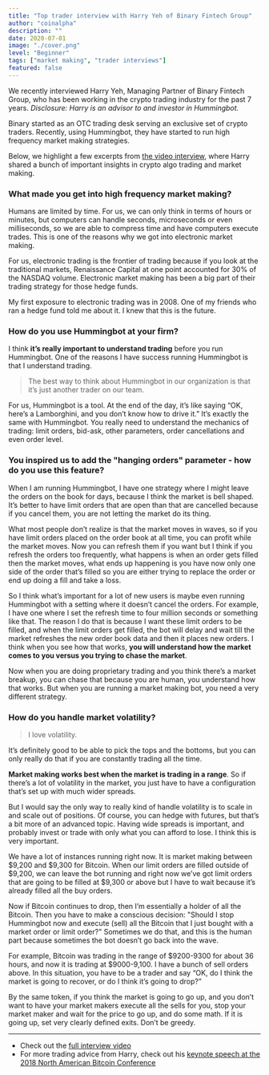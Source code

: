 ```yaml
---
title: "Top trader interview with Harry Yeh of Binary Fintech Group"
author: "coinalpha"
description: ""
date: 2020-07-01
image: "./cover.png"
level: "Beginner"
tags: ["market making", "trader interviews"]
featured: false
---
```


We recently interviewed Harry Yeh, Managing Partner of Binary Fintech Group, who has been working in the crypto trading industry for the past 7 years. *Disclosure: Harry is an advisor to and investor in Hummingbot.*

Binary started as an OTC trading desk serving an exclusive set of crypto traders. Recently, using Hummingbot, they have started to run high frequency market making strategies. 

Below, we highlight a few excerpts from [the video interview](https://www.youtube.com/watch?v=PqKkfe9ZV6g), where Harry shared a bunch of important insights in crypto algo trading and market making. 


<!-- more -->

### What made you get into high frequency market making?

Humans are limited by time. For us, we can only think in terms of hours or minutes, but computers can handle seconds, microseconds or even milliseconds, so we are able to compress time and have computers execute trades. This is one of the reasons why we got into electronic market making.

For us, electronic trading is the frontier of trading because if you look at the traditional markets, Renaissance Capital at one point accounted for 30% of the NASDAQ volume. Electronic market making has been a big part of their trading strategy for those hedge funds.

My first exposure to electronic trading was in 2008. One of my friends who ran a hedge fund told me about it. I knew that this is the future. 

### How do you use Hummingbot at your firm?

I think **it’s really important to understand trading** before you run Hummingbot. One of the reasons I have success running Hummingbot is that I understand trading. 

> The best way to think about Hummingbot in our organization is that it’s just another trader on our team. 

For us, Hummingbot is a tool. At the end of the day, it’s like saying “OK, here’s a Lamborghini, and you don’t know how to drive it.” It’s exactly the same with Hummingbot. You really need to understand the mechanics of trading: limit orders, bid-ask, other parameters, order cancellations and even order level. 

### You inspired us to add the "hanging orders" parameter - how do you use this feature?

When I am running Hummingbot, I have one strategy where I might leave the orders on the book for days, because I think the market is bell shaped. It’s better to have limit orders that are open than that are cancelled because if you cancel them, you are not letting the market do its thing.

What most people don’t realize is that the market moves in waves, so if you have limit orders placed on the order book at all time, you can profit while the market moves. Now you can refresh them if you want but I think if you refresh the orders too frequently, what happens is when an order gets filled then the market moves, what ends up happening is you have now only one side of the order that’s filled so you are either trying to replace the order or end up doing a fill and take a loss. 

So I think what’s important for a lot of new users is maybe even running Hummingbot with a setting where it doesn’t cancel the orders. For example, I have one where I set the refresh time to four million seconds or something like that. The reason I do that is because I want these limit orders to be filled, and when the limit orders get filled, the bot will delay and wait till the market refreshes the new order book data and then it places new orders. I think when you see how that works, **you will understand how the market comes to you versus you trying to chase the market**. 

Now when you are doing proprietary trading and you think there’s a market breakup, you can chase that because you are human, you understand how that works. But when you are running a market making bot, you need a very different strategy. 

### How do you handle market volatility?

> I love volatility.

It’s definitely good to be able to pick the tops and the bottoms, but you can only really do that if you are constantly trading all the time.

**Market making works best when the market is trading in a range**. So if there’s a lot of volatility in the market, you just have to have a configuration that’s set up with much wider spreads. 

But I would say the only way to really kind of handle volatility is to scale in and scale out of positions. Of course, you can hedge with futures, but that’s a bit more of an advanced topic. Having wide spreads is important, and probably invest or trade with only what you can afford to lose. I think this is very important. 

We have a lot of instances running right now. It is market making between $9,200 and $9,300 for Bitcoin. When our limit orders are filled outside of $9,200, we can leave the bot running and right now we’ve got limit orders that are going to be filled at $9,300 or above but I have to wait because it’s already filled all the buy orders. 

Now if Bitcoin continues to drop, then I’m essentially a holder of all the Bitcoin. Then you have to make a conscious decision: "Should I stop Hummingbot now and execute (sell) all the Bitcoin that I just bought with a market order or limit order?" Sometimes we do that, and this is the human part because sometimes the bot doesn’t go back into the wave.

For example, Bitcoin was trading in the range of $9200-9300 for about 36 hours, and now it is trading at $9000-9,100. I have a bunch of sell orders above. In this situation, you have to be a trader and say “OK, do I think the market is going to recover, or do I think it’s going to drop?”

By the same token, if you think the market is going to go up, and you don’t want to have your market makers execute all the sells for you, stop your market maker and wait for the price to go up, and do some math. If it is going up, set very clearly defined exits. Don’t be greedy. 

---
- Check out the [full interview video](https://www.youtube.com/watch?v=PqKkfe9ZV6g)
- For more trading advice from Harry, check out his [keynote speech at the 2018 North American Bitcoin Conference](https://www.youtube.com/watch?v=HVbKe_778-8)